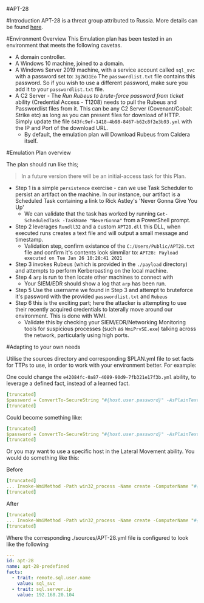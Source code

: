 #APT-28

#Introduction
APT-28 is a threat group attributed to Russia. More details can be found [here](https://attack.mitre.org/groups/G0007/). 

#Environment Overview
This Emulation plan has been tested in an environment that meets the following cavetas.   

- A domain controller.
- A Windows 10 machine, joined to a domain. 
- A Windows Server 2019 machine, with a service account called `sql_svc` with a password set to: `3g2W31Eo` The `passwordlist.txt` file contains this password. So if you wish to use a different password, make sure you add it to your `passwordlist.txt` file.
- A C2 Server - The _Run Rubeus to brute-force password from ticket_ ability (Credential Access - T1208) needs to pull the Rubeus and Passwordlist files from it. This can be any C2 Server (Covenant/Cobalt Strike etc) as long as you can present files for download of HTTP. Simply update the file `643fc9ef-1418-4b98-8467-b62c8f2e3b93.yml` with the IP and Port of the download URL.
    - By default, the emulation plan will Download Rubeus from Caldera itself.  

#Emulation Plan overview

The plan should run like this; 
> In a future version there will be an initial-access task for this Plan.     
- Step 1 is a simple `persistence` exercise - can we use Task Scheduler to persist an artifact on the machine. In our instance, our artifact is a Scheduled Task containing a link to Rick Astley's 'Never Gonna Give You Up'
    - We can validate that the task has worked by running `Get-ScheduledTask -TaskName "NeverGonna"` from a PowerShell prompt. 
- Step 2 leverages `Rundll32` and a custom `APT28.dll` this DLL, when executed runs creates a text file and will output a small message and timestamp. 
    - Validation step, confirm existance of the `C:/Users/Public/APT28.txt` file and confirm it's contents look simmilar to: `APT28: Payload executed on Tue Jan 26 10:28:41 2021`
- Step 3 invokes Rubeus (which is provided in the `./payload` directory) and attempts to perform Kerberoasting on the local machine. 
- Step 4 `arp` is run to then locate other machines to connect with
    - Your SIEM/EDR should show a log that `arp` has been run.
- Step 5 Use the username we found in Step 3 and attempt to bruteforce it's password with the provided `passwordlist.txt` and `Rubeus`  
- Step 6 this is the exciting part; here the attacker is attempting to use their recently acquired credentials to laterally move around our environment. This is done with WMI. 
    - Validate this by checking your SIEM/EDR/Networking Monitoring tools for suspicious processes (such as `WmiPrvSE.exe`) talking across the network, particularly using high ports.  
     
#Adapting to your own needs 

Utilise the sources directory and corresponding $PLAN.yml file to set facts for TTPs to use, in order to work with your environment better. For example:

One could change the `e42084fc-0a87-4089-90d9-7fb321e17f3b.yml` ability, to leverage a defined fact, instead of a learned fact. 

```yaml
[truncated]
$password = ConvertTo-SecureString "#{host.user.password}" -AsPlainText -Force; $credentials = New-Object System.Management.Automation.PSCredential("$env:USERDNSDOMAIN\#{host.user.name}", $password); 
[truncated]
```
Could become something like: 
```yaml
[truncated]
$password = ConvertTo-SecureString "#{host.user.password}" -AsPlainText -Force; $credentials = New-Object System.Management.Automation.PSCredential("$env:USERDNSDOMAIN\#{remote.sql.user.name}", $password);
[truncated] 
```
Or you may want to use a specific host in the Lateral Movement ability. You would do something like this: 

Before
```yaml
[truncated]
... Invoke-WmiMethod -Path win32_process -Name create -ComputerName "#{host.ip.address}" -Credential $credentials -ArgumentList ...
[truncated]
```
After
```yaml
[truncated]
... Invoke-WmiMethod -Path win32_process -Name create -ComputerName "#{sql.server.ip}" -Credential $credentials -ArgumentList ...
[truncated]
```

Where the corresponding ./sources/APT-28.yml file is configured to look like the following

```yaml
---
id: apt-28
name: apt-28-predefined
facts:
  - trait: remote.sql.user.name
    value: sql_svc
  - trait: sql.server.ip
    value: 192.168.20.104
```


